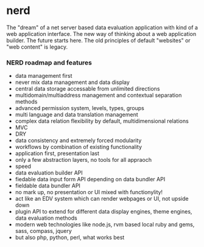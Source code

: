 nerd
====

The "dream" of a net server based data evaluation application with kind of a web application interface. The new way of thinking about a web application builder. The future starts here. The old principles of default "websites" or "web content" is legacy.

### NERD roadmap and features

 + data management first
 + never mix data management and data display
 + central data storage accessable from unlimited directions
 + multidomain/multiaddress management and contextual separation methods
 + advanced permission system, levels, types, groups
 + multi language and data translation management
 + complex data relation flexibility by default, multidimensional relations
 + MVC
 + DRY
 + data consistency and extremely forced modularity
 + workflows by combination of existing functionality
 + application first, presentation last
 + only a few abstraction layers, no tools for all appraoch
 + speed 
 + data evaluation builder API
 + fiedable data input form API depending on data bundler API
 + fieldable data bundler API 
 + no mark up, no presentation or UI mixed with functionylity!
 + act like an EDV system which can render webpages  or UI, not upside down
 + plugin API to extend for different data display engines, theme engines, data evaluation methods
 + modern web technologies like node.js, rvm based local ruby and gems, sass, compass, jquery
 + but also php, python, perl, what works best
